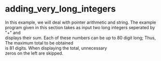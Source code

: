 # adding_very_long_integers

In this example, we will deal with pointer arithmetic
and string. The example program given in this section 
takes as input two long integers seperated by "+" and  
displays their sum. Each of these numbers can be up to 
80 digit long; Thus, The maximum total to be obtained  
is 81 digits. When displaying the total, unnecessary   
zeros on the left are skipped. 
